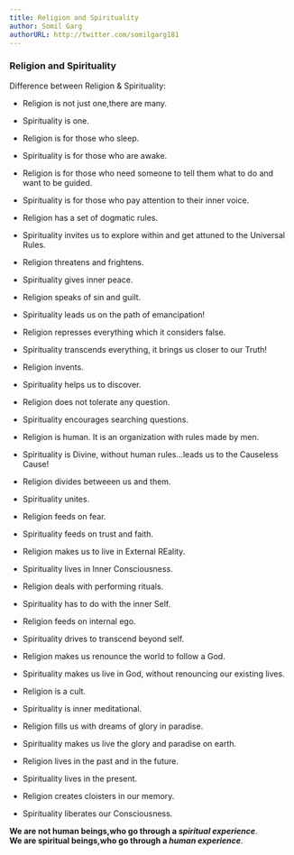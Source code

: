 ```yaml
---
title: Religion and Spirituality
author: Somil Garg
authorURL: http://twitter.com/somilgarg181 
---
```


### Religion and Spirituality
<!--truncate--> 

Difference between Religion & Spirituality:

* Religion is not just one,there are many.
* Spirituality is one. 



* Religion is for those who sleep.
* Spirituality is for those who are awake.



* Religion is for those who need someone to tell them what to do and want to be guided.
* Spirituality is for those who pay attention to their inner voice.



* Religion has a set of dogmatic rules.
* Spirituality invites us to explore within and get attuned to the Universal Rules.



* Religion threatens and frightens.
* Spirituality gives inner peace.


* Religion speaks of sin and guilt.
* Spirituality leads us on the path of emancipation!


* Religion represses everything which it considers false.
* Spirituality transcends everything, it brings us closer to our Truth!



* Religion invents.
* Spirituality helps us to discover.



* Religion does not tolerate any question.
* Spirituality encourages searching questions.


* Religion is human. It is an organization with rules made by men.
* Spirituality is Divine, without human rules...leads us to the Causeless Cause!


* Religion divides betweeen us and them.
* Spirituality unites.


* Religion feeds on fear.
* Spirituality feeds on trust and faith.


* Religion makes us to live in External REality.
* Spirituality lives in Inner Consciousness.


* Religion deals with performing rituals.
* Spirituality has to do with the inner Self.


* Religion feeds on internal ego.
* Spirituality drives to transcend beyond self.


* Religion makes us renounce the world to follow a God.
* Spirituality makes us live in God, without renouncing our existing lives.


* Religion is a cult.
* Spirituality is inner meditational.


* Religion fills us with dreams of glory in paradise.
* Spirituality makes us live the glory and paradise on earth.


* Religion lives in the past and in the future.
* Spirituality lives in the present.



* Religion creates cloisters in our memory.
* Spirituality liberates our Consciousness.  




**We are not human beings,who go through a _spiritual experience_**.  
**We are spiritual beings,who go through a _human experience_**.